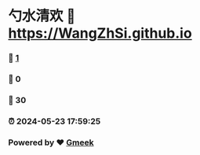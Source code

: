 # 勺水清欢 :link: https://WangZhSi.github.io 
### :page_facing_up: [1](https://WangZhSi.github.io/tag.html) 
### :speech_balloon: 0 
### :hibiscus: 30 
### :alarm_clock: 2024-05-23 17:59:25 
### Powered by :heart: [Gmeek](https://github.com/Meekdai/Gmeek)
